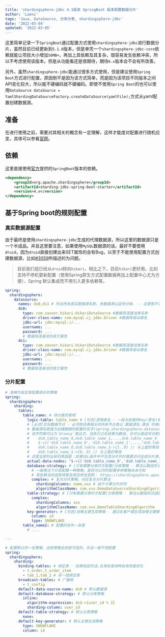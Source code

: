 ```yaml
---
title: 'shardingsphere-jdbc 4.1版本 SpringBoot 版本配置数据分片'
author: 'Laeni'
tags: 'Java, DataSource, 分库分表, shardingsphere-jdbc'
date: '2022-03-04'
updated: '2022-03-05'
---
```


这里简单记录一下`SpringBoot`通过配置方式使用`shardingsphere-jdbc`进行数据分片，虽然目前已经更新到`5.1.0`版本，但是单凭一个`shardingsphere-jdbc-core`依赖就能让项目大小增加`56MB+`，再加上其依赖及其复杂，很容易发生依赖冲突，所以不考虑使用该版本。但是从功能看还是很期待，期待`6.x`版本会不会有所改善。

另外，虽然`shardingsphere-jdbc`能通过很多方式使用，但是建议使用`Spring Boot`方式进行配置，原因倒不是因为该方式简单，而是因为该项目不同版本之间API变化较大，所以能不硬编码就不硬编码。即使不使用`Spring Boot`的也可以使用`DataSource dataSource = YamlShardingDataSourceFactory.createDataSource(yamlFile);`方式从yaml配置创建数据源。

## 准备

在进行使用之前，需要对其相关的概念有一定理解，这样才能度对配置进行随机应变，具体可以参看[官网](https://shardingsphere.apache.org/document/4.1.1/cn/features/sharding/)。

## 依赖

这里直接使用[官方](https://shardingsphere.apache.org/document/4.1.1/cn/manual/sharding-jdbc/usage/sharding/#%E5%BC%95%E5%85%A5maven%E4%BE%9D%E8%B5%96-1)提供的`SpringBoot`版本的依赖。

```xml
<dependency>
    <groupId>org.apache.shardingsphere</groupId>
    <artifactId>sharding-jdbc-spring-boot-starter</artifactId>
    <version>4.x</version>
</dependency>
```

## 基于Spring boot的规则配置

### 真实数据源配置

由于最终是使用`shardingsphere-jdbc`生成的代理数据源，所以这里的数据源只是一个半成品。并且这里要注意，如果使用`MySQL`数据源的话，最好不要使用`druid`，因为`druid`直接创建出来SET属性的会有Bug，以至于不能使用配置方式创建数据源，比如[#3059](https://github.com/alibaba/druid/issues/3059)所描述的为问题。

> 目前我们组已经从`druid`转向`hikari`，相比之下，目前`hikari`更好用，比如支持不停机更新配置（使用Spring原生方式配置数据再加上配置中心尤为方便）、Spring 默认集成而不用引入更多依赖等。

```yaml
spring:
  shardingsphere:
    datasource:
      names: ds0,ds1 # 列出所有真实数据源名称，多数据源以逗号分隔. -- 这里暂不清楚下面已经配置为什么还要在这里再些一次，不过问题不大
      ds0:
        type: com.zaxxer.hikari.HikariDataSource #数据库连接池类名称
        driver-class-name: com.mysql.cj.jdbc.Driver #数据库驱动类名
        jdbc-url: jdbc:mysql://...
        username: ...
        password: ...
        # 数据库连接池的其它属性
      ds1:
        type: com.zaxxer.hikari.HikariDataSource #数据库连接池类名称
        driver-class-name: com.mysql.cj.jdbc.Driver #数据库驱动类名
        jdbc-url: jdbc:mysql://...
        username: ...
        password: ...
        # 数据库连接池的其它属性
```

### 分片配置

```yaml
# 准确为指定表配置相关的策略
spring:
  shardingsphere:
    sharding:
      tables:
        table_name: # 待分表的表明
          logic-table: table_name # [可选]逻辑表名 - 一般与前面的Key(表名)相同，至于什么情况下不同没有研究过
          # [必须]实际数据节点 - 必须把该表相关的所有节点表以`数据源名.表名`的格式全部列出来
          # 数据源名取值为创建数据时配置的名字(spring.shardingsphere.datasource.names)之一
          # 该字符串可以为`Groovy`表达式，且执行之后结果为数组，也可以是逗号分割的多个字符串，再或者是组合出现，如下示例所示：
          #    ds0.table_name_0,ds0.table_name_1,...,ds0.table_name_9
          #    $->{['ds0.table_name_0','ds0.table_name_1',...,'ds0.table_name_9']} // 与上面的等效
          #    ds0.table_name_0,ds0.table_name_$->{1..9} // 与上面的等效
          #    ds0.table_name_$->{0..9} // 与上面的等效
          # 这里全部列出来的原因是：如果SQL条件中不包含分片列时需要访问全部分片表，此时需要用到
          actual-data-nodes: "$->{['ds0.table_name_0','ds0.table_name_1',...,'ds0.table_name_9']}"
          database-strategy: # [只有需要分库时才配置]分库策略 - 算法以数组形式返回该次SQL实际对应的数据源名称
            # 一般情况下只会配置一种策略，是否可以同时配置多种策略尚未可知
            # 其他算法的适用场景及用法参加官网： https://shardingsphere.apache.org/document/4.1.1/cn/features/sharding/concept/sharding/
            complex: # 复合分片策略，对应复合分片算法
              shardingColumns: name,xxx # 由于计算分片的列
              algorithmClassName: com.xxx.DemoDataSuorceShardingAlgorithm # 算法对应类的全限定名称，需要实现 ComplexKeysShardingAlgorithm 接口
          table-strategy: # [只有需要分表时才配置]分表策略 - 算法以数组形式返回该次SQL实际对应的表名称 - 配置方式完全和分库策略一致
            complex:
              shardingColumns: xxx
              algorithmClassName: com.xxx.DemoTableShardingAlgorithm
          key-generator: # [可选]自增主键生成策略 - 通过在客户端生成自增主键替换以数据库原生自增主键的方式，做到分布式主键无重复
            column: id
            type: SNOWFLAKE
        table_name2: # 配置的另外一张表
          # ....

---

# 配置默认的一些策略，这是策略全部是可选的，并且一般不用配置
spring:
  shardingsphere:
    sharding:
      binding-tables: # 绑定表 - 如果指定的话,在某些查询种会有性能优化
        - t_order,t_order_item
        - tab_1,tab_2 # 另一组绑定表
      broadcast-tables: # 广播表
        - t_config
      default-data-source-name: ds0 # 默认数据源
      default-database-strategy: # 默认分库策略
        inline:
          algorithm-expression: ds$->{user_id % 2}
          sharding-column: user_id
      default-table-strategy: # 默认分表策略
        none:
      default-key-generator: # 默认主键生成策略
        type: SNOWFLAKE
        column: id
```

